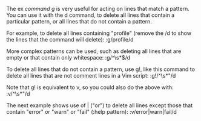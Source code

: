 The ex *command g* is very useful for acting on lines that match a pattern. You can use it with the d command, to delete all lines that contain a particular pattern, or all lines that do not contain a pattern.

For example, to delete all lines containing "profile" (remove the /d to show the lines that the command will delete):
    :g/profile/d

More complex patterns can be used, such as deleting all lines that are empty or that contain only whitespace:
    :g/^\s*$/d

To delete all lines that do not contain a pattern, use g!, like this command to delete all lines that are not comment lines in a Vim script:
    :g!/^\s*"/d

Note that g! is equivalent to v, so you could also do the above with:
    :v/^\s*"/d

The next example shows use of \| ("or") to delete all lines except those that contain "error" or "warn" or "fail" (:help pattern):
    :v/error\|warn\|fail/d
